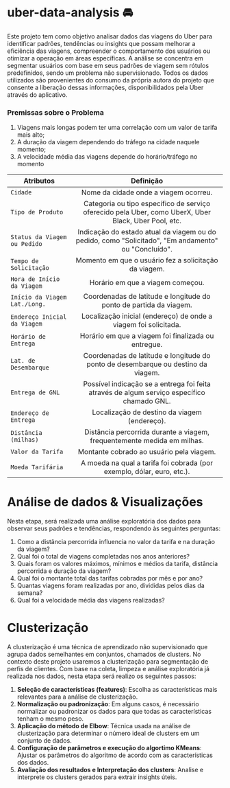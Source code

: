 # uber-data-analysis 🚘 

Este projeto tem como objetivo analisar dados das viagens do Uber para identificar padrões, tendências ou insights que possam melhorar a eficiência das viagens, compreender o comportamento dos usuários ou otimizar a operação em áreas específicas. A análise se concentra em segmentar usuários com base em seus padrões de viagem sem rótulos predefinidos, sendo um problema não supervisionado. Todos os dados utilizados são provenientes do consumo da própria autora do projeto que consente a liberação dessas informações, disponibilidados pela Uber através do aplicativo.

### Premissas sobre o Problema
1.   Viagens mais longas podem ter uma correlação com um valor de tarifa mais alto;
2.   A duração da viagem dependendo do tráfego na cidade naquele momento;
3.   A velocidade média das viagens depende do horário/tráfego no momento


Atributos | Definição
--- | :---:
`Cidade` | Nome da cidade onde a viagem ocorreu.
`Tipo de Produto` | Categoria ou tipo específico de serviço oferecido pela Uber, como UberX, Uber Black, Uber Pool, etc.
`Status da Viagem ou Pedido` | Indicação do estado atual da viagem ou do pedido, como "Solicitado", "Em andamento" ou "Concluído".
`Tempo de Solicitação` | Momento em que o usuário fez a solicitação da viagem.
`Hora de Início da Viagem` | Horário em que a viagem começou.
`Início da Viagem Lat./Long.` | Coordenadas de latitude e longitude do ponto de partida da viagem.
`Endereço Inicial da Viagem` | Localização inicial (endereço) de onde a viagem foi solicitada.
`Horário de Entrega` | Horário em que a viagem foi finalizada ou entregue.
`Lat. de Desembarque` | Coordenadas de latitude e longitude do ponto de desembarque ou destino da viagem.
`Entrega de GNL` | Possível indicação se a entrega foi feita através de algum serviço específico chamado GNL.
`Endereço de Entrega` | Localização de destino da viagem (endereço).
`Distância (milhas)` | Distância percorrida durante a viagem, frequentemente medida em milhas.
`Valor da Tarifa` | Montante cobrado ao usuário pela viagem.
`Moeda Tarifária` | A moeda na qual a tarifa foi cobrada (por exemplo, dólar, euro, etc.).

# Análise de dados & Visualizações

Nesta etapa, será realizada uma análise exploratória dos dados para observar seus padrões e tendências, respondendo às seguintes perguntas:

1. Como a distância percorrida influencia no valor da tarifa e na duração da viagem?
2. Qual foi o total de viagens completadas nos anos anteriores?
3. Quais foram os valores máximos, mínimos e médios da tarifa, distância percorrida e duração da viagem?
4. Qual foi o montante total das tarifas cobradas por mês e por ano?
5. Quantas viagens foram realizadas por ano, divididas pelos dias da semana?
6. Qual foi a velocidade média das viagens realizadas?

# Clusterização

A clusterização é uma técnica de aprendizado não supervisionado que agrupa dados semelhantes em conjuntos, chamados de clusters. No contexto deste projeto usaremos a clusterização para segmentação de perfis de clientes.
Com base na coleta, limpeza e análise exploratória já realizada nos dados, nesta etapa será realizo os seguintes passos:

1. **Seleção de características (features)**: Escolha as características mais relevantes para a análise de clusterização.
2. **Normalização ou padronização**: Em alguns casos, é necessário normalizar ou padronizar os dados para que todas as características tenham o mesmo peso.
3. **Aplicação do método de Elbow**: Técnica usada na análise de clusterização para determinar o número ideal de clusters em um conjunto de dados.
4. **Configuração de parâmetros e execução do algortimo KMeans**: Ajustar os parâmetros do algoritmo de acordo com as características dos dados.
5. **Avaliação dos resultados e Interpretação dos clusters**: Analise e interprete os clusters gerados para extrair insights úteis.
